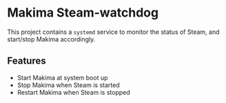 # Makima Steam-watchdog

This project contains a `systemd` service to monitor the status of Steam, and start/stop Makima accordingly.

## Features

- Start Makima at system boot up
- Stop Makima when Steam is started
- Restart Makima when Steam is stopped

